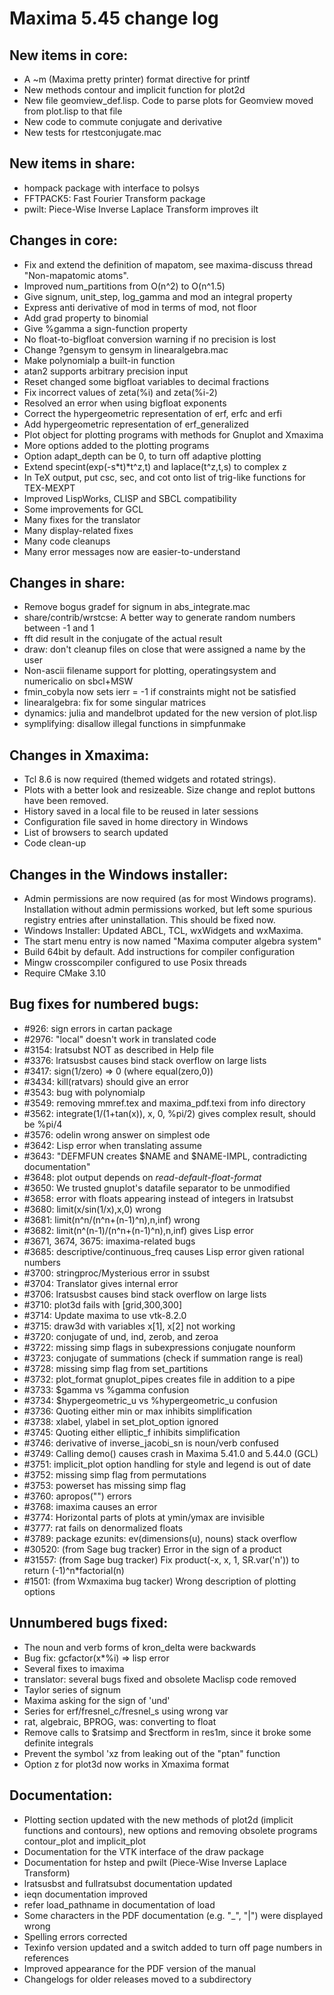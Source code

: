 Maxima 5.45 change log
======================

New items in core:
------------------
 * A ~m (Maxima pretty printer) format directive for printf
 * New methods contour and implicit function for plot2d
 * New file geomview_def.lisp. Code to parse plots for Geomview
   moved from plot.lisp to that file
 * New code to commute conjugate and derivative
 * New tests for rtestconjugate.mac

New items in share:
-------------------
 * hompack package with interface to polsys
 * FFTPACK5: Fast Fourier Transform package
 * pwilt: Piece-Wise Inverse Laplace Transform improves ilt

Changes in core:
----------------
 * Fix and extend the definition of mapatom, see maxima-discuss thread
   "Non-mapatomic atoms".
 * Improved num_partitions from O(n^2) to O(n^1.5)
 * Give signum, unit_step, log_gamma and mod an integral property
 * Express anti derivative of mod in terms of mod, not floor
 * Add grad property to binomial
 * Give %gamma a sign-function property
 * No float-to-bigfloat conversion warning if no precision is lost
 * Change ?gensym to gensym in linearalgebra.mac
 * Make polynomialp a built-in function
 * atan2 supports arbitrary precision input
 * Reset changed some bigfloat variables to decimal fractions
 * Fix incorrect values of zeta(%i) and zeta(%i-2)
 * Resolved an error when using bigfloat exponents
 * Correct the hypergeometric representation of erf, erfc and erfi
 * Add hypergeometric representation of erf_generalized
 * Plot object for plotting programs with methods for Gnuplot and Xmaxima
 * More options added to the plotting programs
 * Option adapt_depth can be 0, to turn off adaptive plotting
 * Extend specint(exp(-s*t)*t^z,t) and laplace(t^z,t,s) to complex z
 * In TeX output, put csc, sec, and cot onto list of trig-like functions
   for TEX-MEXPT
 * Improved LispWorks, CLISP and SBCL compatibility
 * Some improvements for GCL
 * Many fixes for the translator
 * Many display-related fixes
 * Many code cleanups
 * Many error messages now are easier-to-understand

Changes in share:
-----------------
 * Remove bogus gradef for signum in abs_integrate.mac
 * share/contrib/wrstcse: A better way to generate random numbers between -1
   and 1
 * fft did result in the conjugate of the actual result
 * draw: don't cleanup files on close that were assigned a name by the user
 * Non-ascii filename support for plotting, operatingsystem and numericalio
   on sbcl+MSW
 * fmin_cobyla now sets ierr = -1 if constraints might not be satisfied
 * linearalgebra: fix for some singular matrices
 * dynamics: julia and mandelbrot updated for the new version of plot.lisp
 * symplifying: disallow illegal functions in simpfunmake

Changes in Xmaxima:
-------------------
 * Tcl 8.6 is now required (themed widgets and rotated strings).
 * Plots with a better look and resizeable. Size change and replot
   buttons have been removed.
 * History saved in a local file to be reused in later sessions
 * Configuration file saved in home directory in Windows
 * List of browsers to search updated
 * Code clean-up

Changes in the Windows installer:
---------------------------------
 * Admin permissions are now required (as for most Windows
   programs).  Installation without admin permissions worked, but
   left some spurious registry entries after uninstallation. This
   should be fixed now.
 * Windows Installer: Updated ABCL, TCL, wxWidgets and wxMaxima.
 * The start menu entry is now named "Maxima computer algebra system"
 * Build 64bit by default. Add instructions for compiler configuration
 * Mingw crosscompiler configured to use Posix threads
 * Require CMake 3.10

Bug fixes for numbered bugs:
----------------------------
 * #926: sign errors in cartan package
 * #2976: "local" doesn't work in translated code
 * #3154: lratsubst NOT as described in Help file
 * #3376: lratsusbst causes bind stack overflow on large lists
 * #3417: sign(1/zero) => 0 (where equal(zero,0))
 * #3434: kill(ratvars) should give an error
 * #3543: bug with polynomialp
 * #3549: removing mmref.tex and maxima_pdf.texi from info directory
 * #3562: integrate(1/(1+tan(x)), x, 0, %pi/2) gives complex result, should be
   %pi/4
 * #3576: odelin wrong answer on simplest ode
 * #3642: Lisp error when translating assume
 * #3643: "DEFMFUN creates $NAME and $NAME-IMPL, contradicting documentation"
 * #3648: plot output depends on *read-default-float-format*
 * #3650: We trusted gnuplot's datafile separator to be unmodified
 * #3658: error with floats appearing instead of integers in lratsubst
 * #3680: limit(x/sin(1/x),x,0) wrong
 * #3681: limit(n^n/(n^n+(n-1)^n),n,inf) wrong
 * #3682: limit(n^(n-1)/(n^n+(n-1)^n),n,inf) gives Lisp error
 * #3671, 3674, 3675: imaxima-related bugs
 * #3685: descriptive/continuous_freq causes Lisp error given rational numbers
 * #3700: stringproc/Mysterious error in ssubst
 * #3704: Translator gives internal error
 * #3706: lratsusbst causes bind stack overflow on large lists
 * #3710: plot3d fails with [grid,300,300]
 * #3714: Update maxima to use vtk-8.2.0
 * #3715: draw3d with variables x[1], x[2] not working
 * #3720: conjugate of und, ind, zerob, and zeroa
 * #3722: missing simp flags in subexpressions conjugate nounform
 * #3723: conjugate of summations (check if summation range is real)
 * #3728: missing simp flag from set_partitions
 * #3732: plot_format gnuplot_pipes creates file in addition to a pipe
 * #3733: $gamma vs %gamma confusion
 * #3734: $hypergeometric_u vs %hypergeometric_u confusion
 * #3736: Quoting either min or max inhibits simplification
 * #3738: xlabel, ylabel in set_plot_option ignored
 * #3745: Quoting either elliptic_f inhibits simplification
 * #3746: derivative of inverse_jacobi_sn is noun/verb confused
 * #3749: Calling demo() causes crash in Maxima 5.41.0 and 5.44.0 (GCL)
 * #3751: implicit_plot option handling for style and legend is out of date
 * #3752: missing simp flag from permutations
 * #3753: powerset has missing simp flag
 * #3760: apropos("") errors
 * #3768: imaxima causes an error
 * #3774: Horizontal parts of plots at ymin/ymax are invisible
 * #3777: rat fails on denormalized floats
 * #3789: package ezunits: ev(dimensions(u), nouns) stack overflow
 * #30520: (from Sage bug tracker) Error in the sign of a product
 * #31557: (from Sage bug tracker) Fix product(-x, x, 1, SR.var('n')) to
   return (-1)^n*factorial(n)
 * #1501: (from Wxmaxima bug tacker) Wrong description of plotting options


Unnumbered bugs fixed:
---------------------
 * The noun and verb forms of kron_delta were backwards
 * Bug fix: gcfactor(x*%i) => lisp error
 * Several fixes to imaxima
 * translator: several bugs fixed and obsolete Maclisp code removed
 * Taylor series of signum
 * Maxima asking for the sign of 'und'
 * Series for erf/fresnel_c/fresnel_s using wrong var
 * rat, algebraic, BPROG, was: converting to float
 * Remove calls to $ratsimp and $rectform in res1m, since it broke some
   definite integrals
 * Prevent the symbol 'xz from leaking out of the "ptan" function
 * Option z for plot3d now works in Xmaxima format

Documentation:
--------------
 * Plotting section updated with the new methods of plot2d (implicit
   functions and contours), new options and removing obsolete programs
   contour_plot and implicit_plot
 * Documentation for the VTK interface of the draw package
 * Documentation for hstep and pwilt (Piece-Wise Inverse Laplace Transform)
 * lratsusbst and fullratsubst documentation updated
 * ieqn documentation improved
 * refer load_pathname in documentation of load
 * Some characters in the PDF documentation (e.g. "_", "|") were displayed wrong
 * Spelling errors corrected
 * Texinfo version updated and a switch added to turn off page numbers in
   references
 * Improved appearance for the PDF version of the manual
 * Changelogs for older releases moved to a subdirectory

